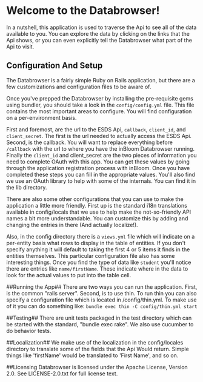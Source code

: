 # Welcome to the Databrowser! #

In a nutshell, this application is used to traverse the Api to see all of the data available to you.
You can explore the data by clicking on the links that the Api shows, or you can even explicitly tell
the Databrowser what part of the Api to visit.

## Configuration And Setup ##
The Databrowser is a fairly simple Ruby on Rails application, but there are a few customizations and
configuration files to be aware of.

Once you've prepped the Databrowser by installing the pre-requisite gems using bundler, you should take
a look in the `config/config.yml` file. This file contains the most important areas to configure. You will
find configuration on a per-environment basis.

First and foremost, are the url to the ESDS Api, `callback`, `client_id`, and `client_secret`. The first is the url
needed to actually access the ESDS Api. Second, is the callback. You will want to replace everything before
`/callback` with the url to where you have the inBloom Databrowser running. Finally the `client_id` and
client_secret are the two pieces of information you need to complete OAuth with this app. You can get these
values by going through the application registration process with inBloom. Once you have completed these
steps you can fill in the appropriate values. You'll also find we use an OAuth library to help with some
of the internals. You can find it in the lib directory.

There are also some other configurations that you can use to make the application a little more friendly.
First up is the standard i18n translations available in config/locals that we use to help make the
not-so-friendly API names a bit more understandable. You can customize this by adding and changing
the entries in there (And actually localize!).

Also, in the config directory there is a `views.yml` file which will indicate on a per-entity basis what
rows to display in the table of entities. If you don't specify anything it will default to taking the
first 4 or 5 items it finds in the entities themselves. This particular configuration file also has
some interesting things. Once you find the type of data like `student` you'll notice there are entries
like `name/firstName`. These indicate where in the data to look for the actual values to put into the
table cell.

##Running the App##
There are two ways you can run the application. First, is the common "rails server". Second, is to use thin.
To run thin you can also specify a configuration file which is located in /config/thin.yml. To make use
of it you can do something like: `bundle exec thin -C config/thin.yml start`

##Testing##
There are unit tests packaged in the test directory which can be started with the standard, "bundle exec rake".
We also use cucumber to do behavior tests.

##Localization##
We make use of the localization in the config/locales directory to translate some of the fields that the Api
Would return. Simple things like 'firstName' would be translated to 'First Name', and so on.

##Licensing
Databrowser is licensed under the Apache License, Version 2.0. See LICENSE-2.0.txt for full license text.
